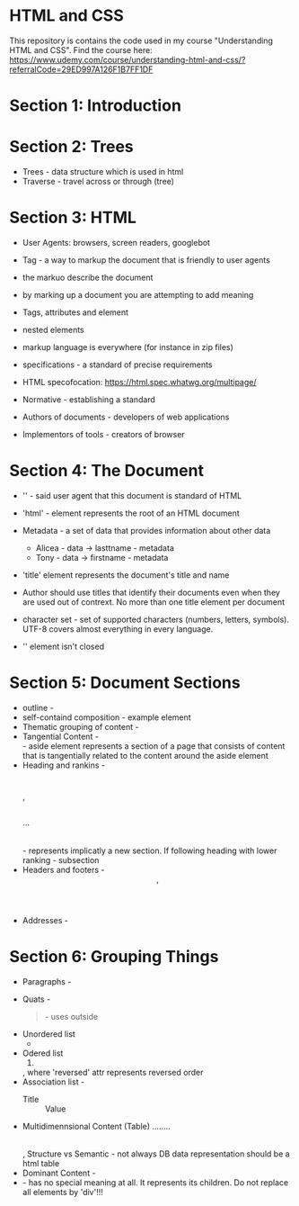 # HTML and CSS

This repository is contains the code used in my course "Understanding HTML and CSS". Find the course here: https://www.udemy.com/course/understanding-html-and-css/?referralCode=29ED997A126F1B7FF1DF

# Section 1: Introduction

# Section 2: Trees

- Trees - data structure which is used in html
- Traverse - travel across or through (tree)

# Section 3: HTML

- User Agents: browsers, screen readers, googlebot
- Tag - a way to markup the document that is friendly to user agents
- the markuo describe the document
- by marking up a document you are attempting to add meaning

- Tags, attributes and element
- nested elements

- markup language is everywhere (for instance in zip files)

- specifications - a standard of precise requirements
- HTML specofocation: https://html.spec.whatwg.org/multipage/
- Normative - establishing a standard

- Authors of documents - developers of web applications
- Implementors of tools - creators of browser

# Section 4: The  Document

- '<!DOCTYPE html>' - said user agent that this document is standard of HTML
- 'html' - element represents the root of an HTML document

- Metadata - a set of data that provides information about other data
    + Alicea - data -> lasttname - metadata
    + Tony - data -> firstname - metadata

- 'title' element represents the document's title and name
- Author should use titles that identify their documents even when they are used out of contrext. No more than one title element per document

- character set - set of supported characters (numbers, letters, symbols). UTF-8 covers almost everything in every language.
- '<meta charset="UTF-8">' element isn't closed

# Section 5: Document Sections

- outline - <section></section>
- self-containd composition - example element <article></articale>
- Thematic grouping of content - <section></section>
- Tangential Content - <aside></aside> - aside element represents a section of a page that consists of content
    that is tangentially related to the content around the aside element
- Heading and rankins - <h1></h1>, <h2></h2> ... <h6></h6> - represents implicatly a new section.
    If following heading with lower ranking - subsection
- Headers and footers - <header><header>, <footer></footer> 
- Addresses - <address></address>

# Section 6: Grouping Things

- Paragraphs - <p></p>
- Quats - <blockquote> - uses outside <p></p>
- Unordered list <ul><li></li></ul>
- Odered list <ol reversed><li></li></ol>, where 'reversed' attr represents reversed order
- Association list - <dl><dt>Title</dt><dd>Value</dd></dl>
- Multidimennsional Content (Table) <table><thead>....</thead>....</table>, <thead></thead>
    Structure vs Semantic - not always DB data representation should be a html table
- Dominant Content - <main></main>
- <div></div> - has no special meaning at all. It represents its children. Do not replace all elements by 'div'!!!
